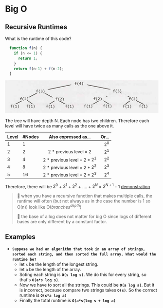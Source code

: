 # Big O

## Recursive Runtimes

What is the runtime of this code?

```javascript
  function f(n) {
    if (n <= 1) {
      return 1;
    }
    return f(n-1) + f(n-2);
  }
```

![tree](big-O-2020-03-18-14-09-38.png)

The tree will have depth N. Each node has two children. Therefore each level will have twice as many calls as the one above it.

| Level  | #Nodes  | Also expressed as...  | Or...  |
|---|---|:---:|---:|
| 1 | 1  |   | $2^0$  |
| 2 | 2  | 2 * previous level = 2  | $2^1$  |
| 3 | 4  | 2 * previous level = 2 * $2^1$  | $2^2$  |
| 4 | 8  | 2 * previous level = 2 * $2^2$  | $2^3$  |
| 5 | 16 | 2 * previous level = 2 * $2^3$  | $2^4$  |

Therefore, there will be $2^0$ + $2^1$ + $2^2$ + .... + $2^N$ = $2^{N+1}$ - 1 [demonstration](./math-formular.md#sum-of-powers-of-2)

> 🎯 when you have a recursive function that makes multiple calls, the runtime will often (but not always as in the case the number is 1 so O(n)) look like O($branches^{depth}$)
>
> 🎯 the base of a log does not matter for big O since logs of different bases are  only different by a constant factor.

## Examples

* **`Suppose we had an algorithm that took in an array of strings, sorted each string, and then sorted the full array. What would the runtime be?`**
  * let `s` be the length of the longest string.
  * let `a` be the length of the array.
  * Soting each string is **`O(s log s)`**. We do this for every string, so that's **`O(a*s log s)`**.
  * Now we have to sort all the strings. This could be **`O(a log a)`**. But it is incorrect, because compare two strings takes **`O(s)`**. So the correct runtime is **`O(s*a log a)`**
  * Finally the total runtime is **`O(a*s(log s + log a)`**
